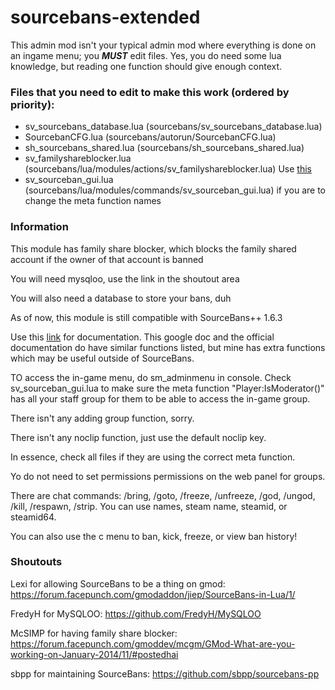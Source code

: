 # sourcebans-extended
This admin mod isn't your typical admin mod where everything is done on an ingame menu; you ***MUST*** edit files. Yes, you do need some lua knowledge, but reading one function should give enough context.

### Files that you need to edit to make this work (ordered by priority):

* sv_sourcebans_database.lua (sourcebans/sv_sourcebans_database.lua)
* SourcebanCFG.lua (sourcebans/autorun/SourcebanCFG.lua)
* sh_sourcebans_shared.lua (sourcebans/sh_sourcebans_shared.lua)
* sv_familyshareblocker.lua (sourcebans/lua/modules/actions/sv_familyshareblocker.lua) Use [this](https://steamcommunity.com/dev/apikey)
* sv_sourceban_gui.lua (sourcebans/lua/modules/commands/sv_sourceban_gui.lua) if you are to change the meta function names

### Information

This module has family share blocker, which blocks the family shared account if the owner of that account is banned

You will need mysqloo, use the link in the shoutout area

You will also need a database to store your bans, duh

As of now, this module is still compatible with SourceBans++ 1.6.3

Use this [link](https://drive.google.com/open?id=1NrgjutfWg1Ov8pvI_FMgfE98lDhN3rIMF7OPEbN5foU) for documentation. This google doc and the official documentation do have similar functions listed, but mine has extra functions which may be useful outside of SourceBans.

TO access the in-game menu, do sm_adminmenu in console. Check sv_sourceban_gui.lua to make sure the meta function "Player:IsModerator()" has all your staff group for them to be able to access the in-game group.

There isn't any adding group function, sorry.

There isn't any noclip function, just use the default noclip key.

In essence, check all files if they are using the correct meta function.

Yo do not need to set permissions permissions on the web panel for groups.

There are chat commands: /bring, /goto, /freeze, /unfreeze, /god, /ungod, /kill, /respawn, /strip. You can use names, steam name, steamid, or steamid64.

You can also use the c menu to ban, kick, freeze, or view ban history!

### Shoutouts

Lexi for allowing SourceBans to be a thing on gmod: https://forum.facepunch.com/gmodaddon/jiep/SourceBans-in-Lua/1/

FredyH for MySQLOO: https://github.com/FredyH/MySQLOO

McSIMP for having family share blocker: https://forum.facepunch.com/gmoddev/mcgm/GMod-What-are-you-working-on-January-2014/11/#postedhai

sbpp for maintaining SourceBans: https://github.com/sbpp/sourcebans-pp
